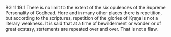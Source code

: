 BG 11.19:1	There is no limit to the extent of the six opulences of the Supreme Personality of Godhead. Here and in many other places there is repetition, but according to the scriptures, repetition of the glories of Kṛṣṇa is not a literary weakness. It is said that at a time of bewilderment or wonder or of great ecstasy, statements are repeated over and over. That is not a ﬂaw.
